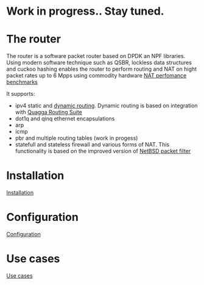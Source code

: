 # Work in progress.. Stay tuned.



# The router
The router is a software packet router based on DPDK an NPF libraries.
Using modern software technique such as QSBR, lockless data structures and
cuckoo hashing enables the router to perform routing and NAT on hight packet rates up
to 6 Mpps using commodity hardware <a href="/source_nat.md">NAT perfomance benchmarks</a>

It supports:
 * ipv4 static and <a href="/quagga_bgp.md">dynamic routing</a>. Dynamic routing is based on integration with 
 <a href="http://www.nongnu.org/quagga">Quagga Routing Suite</a>
 * dot1q and qinq ethernet encapsulations
 * arp
 * icmp
 * pbr and multiple routing tables (work in progess)
 * statefull and stateless firewall and various forms of NAT. This functionality is based 
   on the improved version of <a href="https://github.com/rmind/npf">NetBSD packet filter</a>

# Installation
<a href="/install.md">Installation</a>

# Configuration
<a href="/conf_options.md">Configuration</a>

# Use cases
<a href="/use_cases.md">Use cases</a>